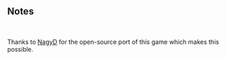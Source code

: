 ## Notes
<br/>

Thanks to [NagyD](https://github.com/NagyD/SDLPoP) for the open-source port of this game which makes this possible.
<br/>

